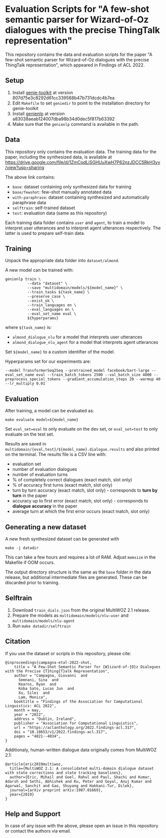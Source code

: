 # Evaluation Scripts for "A few-shot semantic parser for Wizard-of-Oz dialogues with the precise ThingTalk representation"

This repository contains the data and evaluation scripts for the paper "A few-shot semantic parser for Wizard-of-Oz dialogues with the precise ThingTalk representation", which appeared in Findings of ACL 2022.

## Setup

1. Install [genie-toolkit](https://github.com/stanford-oval/genie-toolkit) at version 807d75e3c8292d61cc339568b47b731dcdc4b7ea
2. Edit `Makefile` to set `geniedir` to point to the installation directory for genie-toolkit
3. Install [genienlp](https://github.com/stanford-oval/genienlp) at version a83038aeab124007dba98b34d0dec5f817b63392
4. Make sure that the `genienlp` command is available in the path.

## Data

This repository only contains the evaluation data.
The training data for the paper, including the synthesized data, is available at https://drive.google.com/file/d/1ZmCodLiSGHUuXwH7P62nzJDCC5RkH3yv/view?usp=sharing

The above link contains:
- `base`: dataset containing only synthesized data for training
- `base/fewshot`: few-shot manually annotated data
- `with-paraphrase`: dataset containing synthesized and automatically paraphrase data
- `selftrain`: self-trained dataset
- `test`: evaluation data (same as this repository)

Each training data folder contains `user` and `agent`, to train a model to interpret user utterances and to interpret agent utterances respectively. The latter is used to prepare self-train data.

## Training

Unpack the appropriate data folder into `dataset/almond`.

A new model can be trained with:
```
genienlp train \
          --data "dataset" \
          --save "multidomain/models/${model_name}" \
          --train_tasks ${task_name} \
          --preserve_case \
          --exist_ok \
          --train_languages en \
          --eval_languages en \
          --eval_set_name eval \
          ${hyperparams}
```
where `${task_name}` is:
- `almond_dialogue_nlu` for a model that interprets user utterances
- `almond_dialogue_nlu_agent` for a model that interprets agent utterances

Set `${model_name}` to a custom identifier of the model.

Hyperparams set for our experiments are:
```
--model TransformerSeq2Seq --pretrained_model facebook/bart-large --eval_set_name eval --train_batch_tokens 2500 --val_batch_size 4000 --preprocess_special_tokens --gradient_accumulation_steps 20 --warmup 40 --lr_multiply 0.01
```

## Evaluation

After training, a model can be evaluated as:
```
make evaluate model=${model_name}
```

Set `eval_set=eval` to only evaluate on the dev set, or `eval_set=test` to only evaluate on the test set.

Results are saved in `multidomain/{eval,test}/${model_name}.dialogue.results` and also printed on the terminal.
The results file is a CSV line with:

- evaluation set
- number of evaluation dialogues
- number of evaluation turns
- % of completely correct dialogues (exact match, slot only)
- % of accuracy first turns (exact match, slot only)
- turn by turn accuracy (exact match, slot only) - corresponds to **turn by turn** in the paper
- accuracy up to first error (exact match, slot only) - corresponds to **dialogue accuracy** in the paper
- average turn at which the first error occurs (exact match, slot only)

## Generating a new dataset

A new fresh synthesized dataset can be generated with
```
make -j datadir
```

This can take a few hours and requires a lot of RAM. Adjust `memsize` in the Makefile if OOM occurs.

The output directory structure is the same as the `base` folder in the data release, but additional intermediate files are generated. These can be discarded prior to training.

## Selftrain

1. Download `train_dials.json` from the original MultiWOZ 2.1 release.
2. Prepare the models as `multidomain/models/nlu-user` and `multidomain/models/nlu-agent`
3. Run `make datadir/selftrain`

## Citation

If you use the dataset or scripts in this repository, please cite:
```
@inproceedings{campagna-etal-2022-shot,
    title = "A Few-Shot Semantic Parser for {W}izard-of-{O}z Dialogues with the Precise {T}hing{T}alk Representation",
    author = "Campagna, Giovanni  and
      Semnani, Sina  and
      Kearns, Ryan  and
      Koba Sato, Lucas Jun  and
      Xu, Silei  and
      Lam, Monica",
    booktitle = "Findings of the Association for Computational Linguistics: ACL 2022",
    month = may,
    year = "2022",
    address = "Dublin, Ireland",
    publisher = "Association for Computational Linguistics",
    url = "https://aclanthology.org/2022.findings-acl.317",
    doi = "10.18653/v1/2022.findings-acl.317",
    pages = "4021--4034",
}
```

Additionaly, human-written dialogue data originally comes from MultiWOZ 2.1:
```
@article{eric2019multiwoz,
  title={MultiWOZ 2.1: A consolidated multi-domain dialogue dataset with state corrections and state tracking baselines},
  author={Eric, Mihail and Goel, Rahul and Paul, Shachi and Kumar, Adarsh and Sethi, Abhishek and Ku, Peter and Goyal, Anuj Kumar and Agarwal, Sanchit and Gao, Shuyang and Hakkani-Tur, Dilek},
  journal={arXiv preprint arXiv:1907.01669},
  year={2019}
}
```

## Help and Support

In case of any issue with the above, please open an issue in this repository or contact the authors via email.
